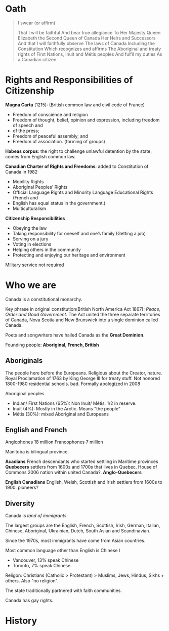 # Oath

> I swear (or affirm)
>
> That I will be faithful
> And bear true allegiance
> To Her Majesty
> Queen Elizabeth the Second
> Queen of Canada
> Her Heirs and Successors
> And that I will faithfully observe
> The laws of Canada
> Including the Constitution
> Which recognizes and affirms
> The Aboriginal and treaty rights of First Nations, Inuit and Métis peoples And fulfil my duties
> As a Canadian citizen.

# Rights and Responsibilities of Citizenship

**Magna Carta** (1215): (British common law and civil code of France)

- Freedom of conscience and religion
- Freedom of thought, belief, opinion and expression, including freedom of speech and
- of the press;
- Freedom of peaceful assembly; and
- Freedom of association. (forming of groups)

**Habeas corpus**: the right to challenge unlawful detention by the state, comes from English common law.

**Canadian Charter of Rights and Freedoms**: added to Constitution of Canada in 1982

- Mobility Rights
- Aboriginal Peoples’ Rights
- Official Language Rights and Minority Language Educational Rights (French and
- English has equal status in the government.)
- Multiculturalism

**Citizenship Responsibilities**

- Obeying the law
- Taking responsibility for oneself and one’s family (Getting a job)
- Serving on a jury
- Voting in elections
- Helping others in the community
- Protecting and enjoying our heritage and environment

Military service not required

# Who we are

Canada is a constitutional monarchy.

Key phrase in original constitution(British North America Act 1867): _Peace, Order and Good Government_. The Act united the three separate territories of Canada, Nova Scotia and New Brunswick into a single dominion called Canada.

Poets and songwriters have hailed Canada as the **Great Dominion**.

Founding people: **Aboriginal, French, British**

## Aboriginals

The people here before the Europeans. Religious about the Creator, nature.
Royal Proclamation of 1763 by King George III for treaty stuff. Not honored
1800-1980 residential schools. bad. Formally apologized in 2008

Aboriginal peoples

- Indian/ First Nations (65%): Non Inuit/ Métis. 1/2 in reserve.
- Inuit (4%): Mostly in the Arctic. Means "the people"
- Métis (30%): mixed Aboriginal and Europeans

## English and French

Anglophones 18 million
Francophones 7 million

Manitoba is bilingual province.

**Acadians** French descendants who started settling in Maritime provinces
**Quebecers** settlers from 1600s and 1700s that lives in Quebec. House of Commons 2006 nation within united Canada?. **Anglo-Quebecers**

**English Canadians** English, Welsh, Scottish and Irish settlers from 1600s to 1900. pioneers?

## Diversity

Canada is _land of immigrants_

The largest groups are the English, French, Scottish, Irish, German, Italian, Chinese, Aboriginal, Ukrainian, Dutch, South Asian and Scandinavian.

Since the 1970s, most immigrants have come from Asian countries.

Most common language other than English is Chinese l

- Vancouver, 13% speak Chinese
- Toronto, 7% speak Chinese.

Religon: Christians (Catholic > Protestant) > Muslims, Jews, Hindus, Sikhs + others. Also "no religion".

The state traditionally partnered with faith communities.

Canada has gay rights.

# History
